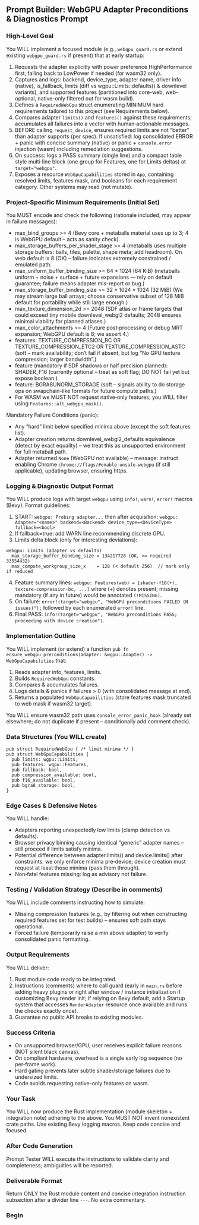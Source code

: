 ## **Prompt Builder**: WebGPU Adapter Preconditions & Diagnostics Prompt

<!--
Purpose: Provide a reusable, strongly‑assertive prompt that instructs an AI assistant (or code generator) to add robust WebGPU (wgpu) adapter capability probing and hard precondition checks to a Bevy / wgpu based Rust application (with wasm32 target). This focuses on: adapter selection logging, feature / limit gating, fallback detection, surfacing actionable diagnostics in the browser console, and producing a single consolidated failure report when minimum requirements are not met.

Context (Project):
* Engine: Bevy (render backend: wgpu)
* Target: Native + WASM (WebGPU). WASM path embedding WGSL via include_str! is already used (see metaballs). Need richer error surface when “things don’t load” on the web.
* Current problem: Insufficient runtime data when WebGPU initialization silently fails or falls back (black canvas / no metaballs). Need structured logging & assertive gating early (before main gameplay systems). 
* Risk: Over‑requesting features / limits can cause request_device panic or adapter rejection; under‑logging conceals root cause (e.g., unsupported limits, missing features, fallback adapter quirks, texture format issues, downlevel path).

You WILL generate Rust code changes plus (optionally) a tiny JS snippet (if needed) to surface failures clearly, but keep scope to adapter probing & gating (NOT rewriting rendering code). 
-->

### High‑Level Goal
You WILL implement a focused module (e.g., `webgpu_guard.rs` or extend existing `webgpu_guard.rs` if present) that at early startup:
1. Requests the adapter explicitly with power preference HighPerformance first, falling back to LowPower if needed (for wasm32 only).
2. Captures and logs: backend, device_type, adapter name, driver info (native), is_fallback, limits (diff vs wgpu::Limits::defaults() & downlevel variants), and supported features (partitioned into core-web, web-optional, native-only filtered out for wasm build).
3. Defines a `RequiredWebGpu` struct enumerating MINIMUM hard requirements tailored to this project (see Requirements below).
4. Compares adapter `limits()` and `features()` against these requirements; accumulates all failures into a vector with human‑actionable messages.
5. BEFORE calling `request_device`, ensures required limits are not “better” than adapter supports (per spec). If unsatisfied: log consolidated ERROR + panic with concise summary (native) or panic + `console.error` injection (wasm) including remediation suggestions.
6. On success: logs a PASS summary (single line) and a compact table style multi‑line block (one group for Features, one for Limits deltas) at `target="webgpu"`.
7. Exposes a resource `WebGpuCapabilities` stored in `App`, containing resolved limits, features mask, and booleans for each requirement category. Other systems may read (not mutate).

### Project‑Specific Minimum Requirements (Initial Set)
You MUST encode and check the following (rationale included, may appear in failure messages):
* max_bind_groups >= 4 (Bevy core + metaballs material uses up to 3; 4 is WebGPU default – acts as sanity check).
* max_storage_buffers_per_shader_stage >= 4 (metaballs uses multiple storage buffers: balls, tiles, palette, shape meta; add headroom). On web default is 8 (OK) – failure indicates extremely constrained / emulated path.
* max_uniform_buffer_binding_size >= 64 * 1024 (64 KiB) (metaballs uniform + noise + surface + future expansions — rely on default guarantee; failure means adapter mis-report or bug.)
* max_storage_buffer_binding_size >= 32 * 1024 * 1024 (32 MiB) (We may stream large ball arrays; choose conservative subset of 128 MiB default for portability while still large enough.)
* max_texture_dimension_2d >= 2048 (SDF atlas or frame targets that could exceed tiny mobile downlevel_webgl2 defaults; 2048 ensures minimal viability for planned atlases.)
* max_color_attachments >= 4 (Future post‑processing or debug MRT expansion; WebGPU default is 8; we assert 4.)
* features: TEXTURE_COMPRESSION_BC OR TEXTURE_COMPRESSION_ETC2 OR TEXTURE_COMPRESSION_ASTC (soft – mark availability; don’t fail if absent, but log “No GPU texture compression; larger bandwidth”.)
* feature (mandatory if SDF shadows or half precision planned): SHADER_F16 (currently optional – treat as soft flag; DO NOT fail yet but expose boolean.)
* feature: BGRA8UNORM_STORAGE (soft – signals ability to do storage ops on swapchain-like formats for future compute paths.)
* For WASM we MUST NOT request native‑only features; you WILL filter using `Features::all_webgpu_mask()`.

Mandatory Failure Conditions (panic):
* Any “hard” limit below specified minima above (except the soft features list).
* Adapter creation returns downlevel_webgl2_defaults equivalence (detect by exact equality) – we treat this as unsupported environment for full metaball path.
* Adapter returned `None` (WebGPU not available) – message: instruct enabling Chrome `chrome://flags/#enable-unsafe-webgpu` (if still applicable), updating browser, ensuring https.

### Logging & Diagnostic Output Format
You WILL produce logs with target `webgpu` using `info!`, `warn!`, `error!` macros (Bevy). Format guidelines:
1. START: `webgpu: Probing adapter...` then after acquisition: `webgpu: Adapter="<name>" backend=<Backend> device_type=<DeviceType> fallback=<bool>`
2. If fallback=true: add WARN line recommending discrete GPU.
3. Limits delta block (only for interesting deviations):
```
webgpu: Limits (adapter vs defaults)
  max_storage_buffer_binding_size = 134217728 (OK, >= required 33554432)
  max_compute_workgroup_size_x    = 128 (< default 256)  // mark only if reduced
```
4. Feature summary lines:
`webgpu: Features(web) = [shader-f16(+), texture-compression-bc, ...]` where (+) denotes present; missing mandatory (if any in future) would be annotated `(!MISSING)`.
5. On failure: `error!(target="webgpu", "WebGPU preconditions FAILED (N issues)");` followed by each enumerated `error!` line.
6. Final PASS: `info!(target="webgpu", "WebGPU preconditions PASS; proceeding with device creation")`.

### Implementation Outline
You WILL implement (or extend) a function `pub fn ensure_webgpu_preconditions(adapter: &wgpu::Adapter) -> WebGpuCapabilities` that:
1. Reads adapter info, features, limits.
2. Builds `RequiredWebGpu` constants.
3. Compares & accumulates failures.
4. Logs details & panics if failures > 0 (with consolidated message at end).
5. Returns a populated `WebGpuCapabilities` (store features mask truncated to web mask if wasm32 target).

You WILL ensure wasm32 path uses `console_error_panic_hook` (already set elsewhere; do not duplicate if present – conditionally add comment check).

### Data Structures (You WILL create)
```
pub struct RequiredWebGpu { /* limit minima */ }
pub struct WebGpuCapabilities {
  pub limits: wgpu::Limits,
  pub features: wgpu::Features,
  pub fallback: bool,
  pub compression_available: bool,
  pub f16_available: bool,
  pub bgra8_storage: bool,
}
```

### Edge Cases & Defensive Notes
You WILL handle:
* Adapters reporting unexpectedly low limits (clamp detection vs defaults).
* Browser privacy binning causing identical “generic” adapter names – still proceed if limits satisfy minima.
* Potential difference between adapter.limits() and device.limits() after constraints: we only enforce minima pre‑device; device creation must request at least those minima (pass them through).
* Non‑fatal features missing: log as advisory not failure.

### Testing / Validation Strategy (Describe in comments)
You WILL include comments instructing how to simulate:
* Missing compression features (e.g., by filtering out when constructing required features set for test builds) – ensures soft path stays operational.
* Forced failure (temporarily raise a min above adapter) to verify consolidated panic formatting.

### Output Requirements
You WILL deliver:
1. Rust module code ready to be integrated.
2. Instructions (comments) where to call guard (early in `main.rs` before adding heavy plugins or right after window / instance initialization if customizing Bevy render init; if relying on Bevy default, add a Startup system that accesses `RenderAdapter` resource once available and runs the checks exactly once).
3. Guarantee no public API breaks to existing modules.

### Success Criteria
* On unsupported browser/GPU, user receives explicit failure reasons (NOT silent black canvas).
* On compliant hardware, overhead is a single early log sequence (no per‑frame work).
* Hard gating prevents later subtle shader/storage failures due to undersized limits.
* Code avoids requesting native-only features on wasm.

### Your Task
You WILL now produce the Rust implementation (module skeleton + integration note) adhering to the above. You MUST NOT invent nonexistent crate paths. Use existing Bevy logging macros. Keep code concise and focused.

### After Code Generation
Prompt Tester WILL execute the instructions to validate clarity and completeness; ambiguities will be reported.

### Deliverable Format
Return ONLY the Rust module content and concise integration instruction subsection after a divider line `---`. No extra commentary.

### Begin

<!-- END PROMPT SPEC -->
